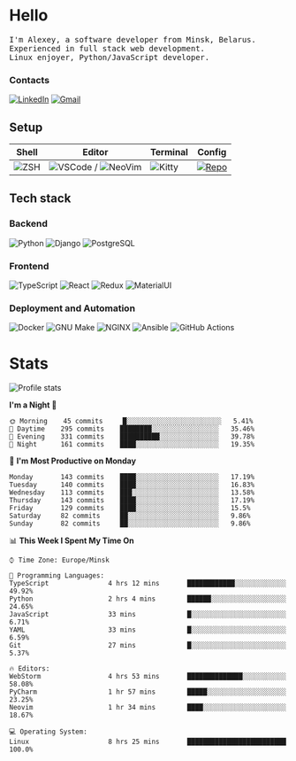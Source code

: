 # Hello

<p>
    <samp>
        I'm Alexey, a software developer from Minsk, Belarus.
        <br>
	Experienced in full stack web development.
	<br>
	Linux enjoyer, Python/JavaScript developer.
    </samp>
</p>

### Contacts

[![LinkedIn](https://img.icons8.com/fluency/48/000000/linkedin.png)](https://www.linkedin.com/in/dhvcc/)
[![Gmail](https://img.icons8.com/fluency/48/000000/gmail-new.png)](mailto:alexey.artishevskiy@gmail.com)

## Setup

| Shell | Editor | Terminal | Config |
|-------|--------|----------|--------|
| ![ZSH](https://img.shields.io/badge/-ZSH-000000?style=flat&logo=GNU-Bash) | ![VSCode](https://img.shields.io/badge/-VSCode-000000?style=flat&logo=Visual-Studio-Code&logoColor=0066b8) / ![NeoVim](https://img.shields.io/badge/-NeoVim-000000?style=flat&logo=Neovim) | ![Kitty](https://img.shields.io/badge/-Kitty-000000?style=flat&logo=Windows-Terminal) | [![Repo](https://img.shields.io/badge/-Repo-000000?style=flat&logo=Github)](https://github.com/dhvcc/configs)


## Tech stack

### Backend

![Python](https://img.shields.io/badge/-Python-black?style=flat&logo=Python&logoColor=FFE17E)
![Django](https://img.shields.io/badge/-Django-black?style=flat&logo=Django&logoColor=20AA76)
![PostgreSQL](https://img.shields.io/badge/-PostgreSQL-black?style=flat&logo=PostgreSQL)

### Frontend

![TypeScript](https://img.shields.io/badge/-TypeScript-black?style=flat&logo=TypeScript)
![React](https://img.shields.io/badge/-React-black?style=flat&logo=React)
![Redux](https://img.shields.io/badge/-Redux-black?style=flat&logo=Redux&logoColor=764ABC)
![MaterialUI](https://img.shields.io/badge/-MaterialUI-black?style=flat&logo=MUI&logoColor=9170c2)

### Deployment and Automation

![Docker](https://img.shields.io/badge/-Docker-black?style=flat&logo=Docker)
![GNU Make](https://img.shields.io/badge/-GNU%20Make-black?style=flat&logo=GNU)
![NGINX](https://img.shields.io/badge/-NGINX-black?style=flat&logo=NGINX&logoColor=009639)
![Ansible](https://img.shields.io/badge/-Ansible-black?style=flat&logo=Ansible)
![GitHub Actions](https://img.shields.io/badge/-GitHub%20Actions-black?style=flat&logo=GitHub-Actions)

# Stats

![Profile stats](https://github-readme-stats.dhvcc.vercel.app/api?username=dhvcc&hide_title=true&show_icons=true&count_private=true&theme=react&hide_border=true)

<!--START_SECTION:waka-->
**I'm a Night 🦉** 

```text
🌞 Morning    45 commits     █░░░░░░░░░░░░░░░░░░░░░░░░   5.41% 
🌆 Daytime    295 commits    ████████░░░░░░░░░░░░░░░░░   35.46% 
🌃 Evening    331 commits    ██████████░░░░░░░░░░░░░░░   39.78% 
🌙 Night      161 commits    ████░░░░░░░░░░░░░░░░░░░░░   19.35%

```
📅 **I'm Most Productive on Monday** 

```text
Monday       143 commits    ████░░░░░░░░░░░░░░░░░░░░░   17.19% 
Tuesday      140 commits    ████░░░░░░░░░░░░░░░░░░░░░   16.83% 
Wednesday    113 commits    ███░░░░░░░░░░░░░░░░░░░░░░   13.58% 
Thursday     143 commits    ████░░░░░░░░░░░░░░░░░░░░░   17.19% 
Friday       129 commits    ████░░░░░░░░░░░░░░░░░░░░░   15.5% 
Saturday     82 commits     ██░░░░░░░░░░░░░░░░░░░░░░░   9.86% 
Sunday       82 commits     ██░░░░░░░░░░░░░░░░░░░░░░░   9.86%

```


📊 **This Week I Spent My Time On** 

```text
⌚︎ Time Zone: Europe/Minsk

💬 Programming Languages: 
TypeScript               4 hrs 12 mins       ████████████░░░░░░░░░░░░░   49.92% 
Python                   2 hrs 4 mins        ██████░░░░░░░░░░░░░░░░░░░   24.65% 
JavaScript               33 mins             █░░░░░░░░░░░░░░░░░░░░░░░░   6.71% 
YAML                     33 mins             █░░░░░░░░░░░░░░░░░░░░░░░░   6.59% 
Git                      27 mins             █░░░░░░░░░░░░░░░░░░░░░░░░   5.37%

🔥 Editors: 
WebStorm                 4 hrs 53 mins       ██████████████░░░░░░░░░░░   58.08% 
PyCharm                  1 hr 57 mins        █████░░░░░░░░░░░░░░░░░░░░   23.25% 
Neovim                   1 hr 34 mins        ████░░░░░░░░░░░░░░░░░░░░░   18.67%

💻 Operating System: 
Linux                    8 hrs 25 mins       █████████████████████████   100.0%

```


<!--END_SECTION:waka-->
